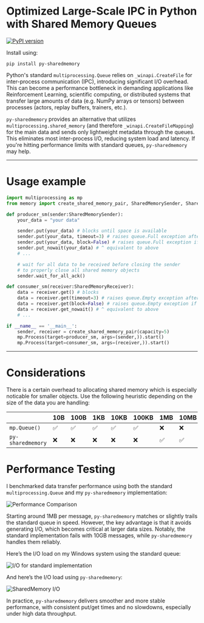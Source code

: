 # Optimized Large-Scale IPC in Python with Shared Memory Queues

[![PyPI version](https://badge.fury.io/py/py-sharedmemory.svg)](https://badge.fury.io/py/py-sharedmemory)

Install using:
```
pip install py-sharedmemory
```

Python's standard `multiprocessing.Queue` relies on `_winapi.CreateFile` for inter-process communication (IPC), introducing significant I/O overhead. This can become a performance bottleneck in demanding applications like Reinforcement Learning, scientific computing, or distributed systems that transfer large amounts of data (e.g. NumPy arrays or tensors) between processes (actors, replay buffers, trainers, etc.).

`py-sharedmemory` provides an alternative that utilizes `multiprocessing.shared_memory` (and therefore `_winapi.CreateFileMapping`) for the main data and sends only lightweight metadata through the queues. This eliminates most inter-process I/O, reducing system load and latency. If you're hitting performance limits with standard queues, `py-sharedmemory` may help.

---

# Usage example
```python
import multiprocessing as mp
from memory import create_shared_memory_pair, SharedMemorySender, SharedMemoryReceiver

def producer_sm(sender:SharedMemorySender):
    your_data = "your data"

    sender.put(your_data) # blocks until space is available
    sender.put(your_data, timeout=3) # raises queue.Full exception after 3s
    sender.put(your_data, block=False) # raises queue.Full exception if no space available
    sender.put_nowait(your_data) # ^ equivalent to above
    # ...

    # wait for all data to be received before closing the sender
    # to properly close all shared memory objects
    sender.wait_for_all_ack()

def consumer_sm(receiver:SharedMemoryReceiver):
    data = receiver.get() # blocks
    data = receiver.get(timeout=3) # raises queue.Empty exception after 3s
    data = receiver.get(block=False) # raises queue.Empty exception if no data available
    data = receiver.get_nowait() # ^ equivalent to above
    # ...

if __name__ == '__main__':
    sender, receiver = create_shared_memory_pair(capacity=5)
    mp.Process(target=producer_sm, args=(sender,)).start()
    mp.Process(target=consumer_sm, args=(receiver,)).start()
```

---

# Considerations
There is a certain overhead to allocating shared memory which is especially noticable for smaller objects.
Use the following heuristic depending on the size of the data you are handling:

||10B|100B|1KB|10KB|100KB|1MB|10MB|100MB|1GB|10GB|
|---|---|---|---|---|---|---|---|---|---|---|
|``mp.Queue()``|✅|✅|✅|✅|✅|❌|❌|❌|❌|❌|
|``py-sharedmemory``|❌|❌|❌|❌|❌|✅|✅|✅|✅|✅|

# Performance Testing

I benchmarked data transfer performance using both the standard `multiprocessing.Queue` and my `py-sharedmemory` implementation:

![Performance Comparison](https://github.com/user-attachments/assets/26143c4d-d2fd-469e-b991-88f5ab0e43f2)

Starting around 1MB per message, `py-sharedmemory` matches or slightly trails the standard queue in speed. However, the key advantage is that it avoids generating I/O, which becomes critical at larger data sizes. Notably, the standard implementation fails with 10GB messages, while `py-sharedmemory` handles them reliably.

Here’s the I/O load on my Windows system using the standard queue:

![I/O for standard implementation](https://github.com/user-attachments/assets/b9a20c06-d3e9-4745-b666-57460f327a6a)

And here’s the I/O load using `py-sharedmemory`:

![SharedMemory I/O](https://github.com/user-attachments/assets/eceb51a6-d876-4d4e-928c-912c2144c49a)

In practice, `py-sharedmemory` delivers smoother and more stable performance, with consistent put/get times and no slowdowns, especially under high data throughput.
